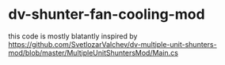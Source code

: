 # dv-shunter-fan-cooling-mod

this code is mostly blatantly inspired by 
https://github.com/SvetlozarValchev/dv-multiple-unit-shunters-mod/blob/master/MultipleUnitShuntersMod/Main.cs